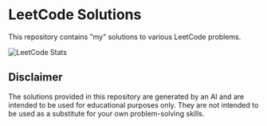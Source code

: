 # LeetCode Solutions

This repository contains "my" solutions to various LeetCode problems.

![LeetCode Stats](https://gist.github.com/akbar2habibullah/a2447f658ebd06065f205cb0e6447cd6.svg)

## Disclaimer

The solutions provided in this repository are generated by an AI and are intended to be used for educational purposes only. They are not intended to be used as a substitute for your own problem-solving skills.
